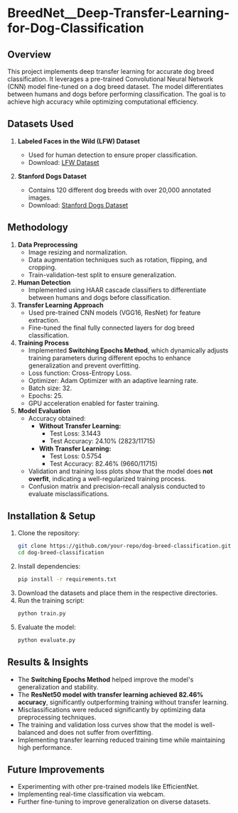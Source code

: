 # BreedNet\_\_Deep-Transfer-Learning-for-Dog-Classification

## Overview

This project implements deep transfer learning for accurate dog breed classification. It leverages a pre-trained Convolutional Neural Network (CNN) model fine-tuned on a dog breed dataset. The model differentiates between humans and dogs before performing classification. The goal is to achieve high accuracy while optimizing computational efficiency.

## Datasets Used

1. **Labeled Faces in the Wild (LFW) Dataset**

   - Used for human detection to ensure proper classification.
   - Download: [LFW Dataset](https://www.kaggle.com/datasets/jessicali9530/lfw-dataset)

2. **Stanford Dogs Dataset**

   - Contains 120 different dog breeds with over 20,000 annotated images.
   - Download: [Stanford Dogs Dataset](https://www.kaggle.com/datasets/jessicali9530/stanford-dogs-dataset)

## Methodology

1. **Data Preprocessing**
   - Image resizing and normalization.
   - Data augmentation techniques such as rotation, flipping, and cropping.
   - Train-validation-test split to ensure generalization.
2. **Human Detection**
   - Implemented using HAAR cascade classifiers to differentiate between humans and dogs before classification.
3. **Transfer Learning Approach**
   - Used pre-trained CNN models (VGG16, ResNet) for feature extraction.
   - Fine-tuned the final fully connected layers for dog breed classification.
4. **Training Process**
   - Implemented **Switching Epochs Method**, which dynamically adjusts training parameters during different epochs to enhance generalization and prevent overfitting.
   - Loss function: Cross-Entropy Loss.
   - Optimizer: Adam Optimizer with an adaptive learning rate.
   - Batch size: 32.
   - Epochs: 25.
   - GPU acceleration enabled for faster training.
5. **Model Evaluation**
   - Accuracy obtained:
     - **Without Transfer Learning:**
       - Test Loss: 3.1443
       - Test Accuracy: 24.10% (2823/11715)
     - **With Transfer Learning:**
       - Test Loss: 0.5754
       - Test Accuracy: 82.46% (9660/11715)
   - Validation and training loss plots show that the model does **not overfit**, indicating a well-regularized training process.
   - Confusion matrix and precision-recall analysis conducted to evaluate misclassifications.

## Installation & Setup

1. Clone the repository:
   ```bash
   git clone https://github.com/your-repo/dog-breed-classification.git
   cd dog-breed-classification
   ```
2. Install dependencies:
   ```bash
   pip install -r requirements.txt
   ```
3. Download the datasets and place them in the respective directories.
4. Run the training script:
   ```bash
   python train.py
   ```
5. Evaluate the model:
   ```bash
   python evaluate.py
   ```

## Results & Insights

- The **Switching Epochs Method** helped improve the model's generalization and stability.
- The **ResNet50 model with transfer learning achieved 82.46% accuracy**, significantly outperforming training without transfer learning.
- Misclassifications were reduced significantly by optimizing data preprocessing techniques.
- The training and validation loss curves show that the model is well-balanced and does not suffer from overfitting.
- Implementing transfer learning reduced training time while maintaining high performance.

## Future Improvements

- Experimenting with other pre-trained models like EfficientNet.
- Implementing real-time classification via webcam.
- Further fine-tuning to improve generalization on diverse datasets.
